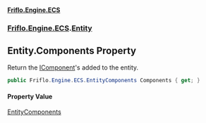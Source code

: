 #### [Friflo.Engine.ECS](index.md#'index')
### [Friflo.Engine.ECS](Friflo.Engine.ECS.md#'Friflo.Engine.ECS').[Entity](Entity.md#'Friflo.Engine.ECS.Entity')

## Entity.Components Property

Return the [IComponent](IComponent.md#'Friflo.Engine.ECS.IComponent')'s added to the entity.

```csharp
public Friflo.Engine.ECS.EntityComponents Components { get; }
```

#### Property Value
[EntityComponents](EntityComponents.md#'Friflo.Engine.ECS.EntityComponents')